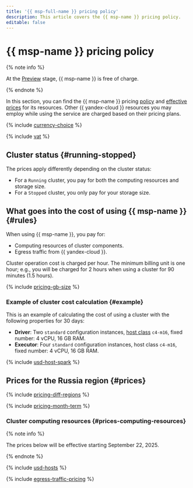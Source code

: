 ```yaml
---
title: '{{ msp-full-name }} pricing policy'
description: This article covers the {{ msp-name }} pricing policy.
editable: false
---
```


# {{ msp-name }} pricing policy

{% note info %}

At the [Preview](../overview/concepts/launch-stages.md) stage, {{ msp-name }} is free of charge.

{% endnote %}

In this section, you can find the {{ msp-name }} pricing [policy](#rules) and [effective prices](#prices) for its resources. Other {{ yandex-cloud }} resources you may employ while using the service are charged based on their pricing plans.



{% include [currency-choice](../_includes/pricing/currency-choice.md) %}

{% include [vat](../_includes/vat.md) %}

## Cluster status {#running-stopped}

The prices apply differently depending on the cluster status:

* For a `Running` cluster, you pay for both the computing resources and storage size.
* For a `Stopped` cluster, you only pay for your storage size.

## What goes into the cost of using {{ msp-name }} {#rules}

When using {{ msp-name }}, you pay for:

* Computing resources of cluster components.
* Egress traffic from {{ yandex-cloud }}.

Cluster operation cost is charged per hour. The minimum billing unit is one hour; e.g., you will be charged for 2 hours when using a cluster for 90 minutes (1.5 hours).

{% include [pricing-gb-size](../_includes/pricing-gb-size.md) %}

### Example of cluster cost calculation {#example}

This is an example of calculating the cost of using a cluster with the following properties for 30 days:

* **Driver**: Two `standard` configuration instances, [host class](concepts/instance-types.md) `c4-m16`, fixed number: 4 vCPU, 16 GB RAM.
* **Executor**: Four `standard` configuration instances, host class `c4-m16`, fixed number: 4 vCPU, 16 GB RAM.




{% include [usd-host-spark](../_pricing_examples/managed-spark/usd-host.md) %}



## Prices for the Russia region {#prices}



{% include [pricing-diff-regions](../_includes/pricing-diff-regions.md) %}

{% include [pricing-month-term](../_includes/mdb/pricing-month-term.md) %}

### Cluster computing resources {#prices-computing-resources}

{% note info %}

The prices below will be effective starting September 22, 2025.

{% endnote %}




{% include [usd-hosts](../_pricing/managed-spark/usd-hosts.md) %}


{% include [egress-traffic-pricing](../_includes/egress-traffic-pricing.md) %}
